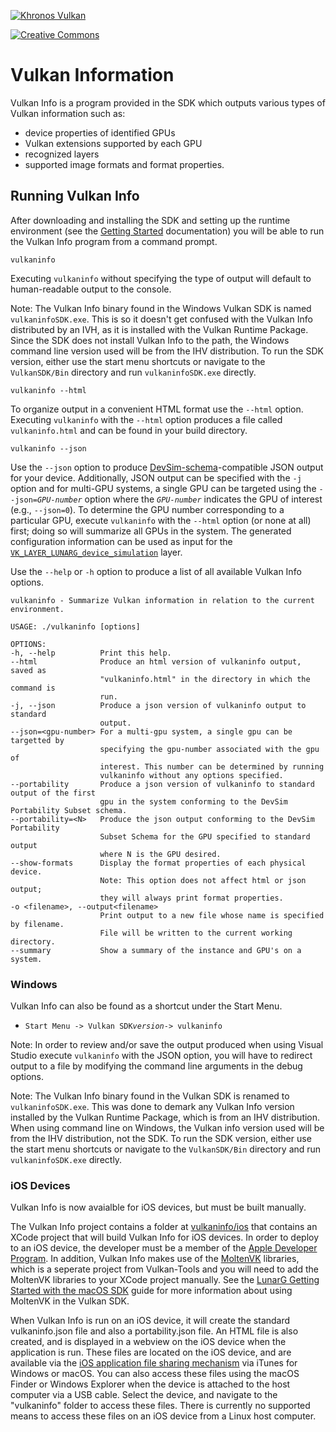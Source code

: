 <!-- markdownlint-disable MD041 -->
<!-- Copyright 2015-2019 LunarG, Inc. -->

[![Khronos Vulkan][1]][2]

[1]: https://vulkan.lunarg.com/img/Vulkan_100px_Dec16.png "https://www.khronos.org/vulkan/"
[2]: https://www.khronos.org/vulkan/

[![Creative Commons][3]][4]

[3]: https://i.creativecommons.org/l/by-nd/4.0/88x31.png "Creative Commons License"
[4]: https://creativecommons.org/licenses/by-nd/4.0/

# Vulkan Information

Vulkan Info is a program provided in the SDK which outputs various types of Vulkan information such as:

- device properties of identified GPUs
- Vulkan extensions supported by each GPU
- recognized layers
- supported image formats and format properties.

## Running Vulkan Info

After downloading and installing the SDK and setting up the runtime environment (see the [Getting Started](./getting_started.md#user-content-download-the-sdk) documentation) you will be able to run the Vulkan Info program from a command prompt.

```
vulkaninfo
```

Executing `vulkaninfo` without specifying the type of output will default to human-readable output to the console.

Note: The Vulkan Info binary found in the Windows Vulkan SDK is named `vulkaninfoSDK.exe`. This is so it doesn't get confused with the Vulkan Info distributed by an IVH, as it is installed with the Vulkan Runtime Package. Since the SDK does not install Vulkan Info to the path, the Windows command line version used will be from the IHV distribution. To run the SDK version, either use the start menu shortcuts or navigate to the `VulkanSDK/Bin` directory and run `vulkaninfoSDK.exe` directly.

```
vulkaninfo --html
```

To organize output in a convenient HTML format use the `--html` option. Executing `vulkaninfo` with the `--html` option produces a file called `vulkaninfo.html` and can be found in your build directory.

```
vulkaninfo --json
```

 Use the `--json` option to produce [DevSim-schema](https://schema.khronos.org/vulkan/devsim_1_0_0.json)-compatible JSON output for your device. Additionally, JSON output can be specified with the `-j` option and for multi-GPU systems, a single GPU can be targeted using the `--json=`*`GPU-number`* option where the *`GPU-number`* indicates the GPU of interest (e.g., `--json=0`). To determine the GPU number corresponding to a particular GPU, execute `vulkaninfo` with the `--html` option (or none at all) first; doing so will summarize all GPUs in the system.
 The generated configuration information can be used as input for the [`VK_LAYER_LUNARG_device_simulation`](./device_simulation_layer.html) layer.

 Use the `--help` or `-h` option to produce a list of all available Vulkan Info options.

```
vulkaninfo - Summarize Vulkan information in relation to the current environment.

USAGE: ./vulkaninfo [options]

OPTIONS:
-h, --help          Print this help.
--html              Produce an html version of vulkaninfo output, saved as
                    "vulkaninfo.html" in the directory in which the command is
                    run.
-j, --json          Produce a json version of vulkaninfo output to standard
                    output.
--json=<gpu-number> For a multi-gpu system, a single gpu can be targetted by
                    specifying the gpu-number associated with the gpu of
                    interest. This number can be determined by running
                    vulkaninfo without any options specified.
--portability       Produce a json version of vulkaninfo to standard output of the first
                    gpu in the system conforming to the DevSim Portability Subset schema.
--portability=<N>   Produce the json output conforming to the DevSim Portability
                    Subset Schema for the GPU specified to standard output
                    where N is the GPU desired.
--show-formats      Display the format properties of each physical device.
                    Note: This option does not affect html or json output;
                    they will always print format properties.
-o <filename>, --output<filename>
                    Print output to a new file whose name is specified by filename.
                    File will be written to the current working directory.
--summary           Show a summary of the instance and GPU's on a system.
```

### Windows

Vulkan Info can also be found as a shortcut under the Start Menu.

- `Start Menu -> Vulkan SDK`*`version`*`-> vulkaninfo`

Note: In order to review and/or save the output produced when using Visual Studio execute `vulkaninfo` with the JSON option, you will have to redirect output to a file by modifying the command line arguments in the debug options.

Note: The Vulkan Info binary found in the Vulkan SDK is renamed to `vulkaninfoSDK.exe`. This was done to demark any Vulkan Info version installed by the Vulkan Runtime Package, which is from an IHV distribution. When using command line on Windows, the Vulkan info version used will be from the IHV distribution, not the SDK. To run the SDK version, either use the start menu shortcuts or navigate to the `VulkanSDK/Bin` directory and run `vulkaninfoSDK.exe` directly.

### iOS Devices

Vulkan Info is now avaialble for iOS devices, but must be built manually.

The Vulkan Info project contains a folder at [vulkaninfo/ios](https://github.com/KhronosGroup/Vulkan-Tools/tree/master/vulkaninfo/iOS) that contains an XCode project that will build Vulkan Info for iOS devices. In order to deploy to an iOS device, the developer must be a member of the [Apple Developer Program](https://developer.apple.com/programs/). In addition, Vulkan Info makes use of the [MoltenVK](https://github.com/KhronosGroup/MoltenVK) libraries, which is a seperate project from Vulkan-Tools and you will need to add the MoltenVK libraries to your XCode project manually. See the [LunarG Getting Started with the macOS SDK](https://vulkan.lunarg.com/doc/sdk/latest/mac/getting_started.html) guide for more information about using MoltenVK in the Vulkan SDK.

When Vulkan Info is run on an iOS device, it will create the standard vulkaninfo.json file and also a portability.json file. An HTML file is also created, and is displayed in a webview on the iOS device when the application is run. These files are located on the iOS device, and are available via the [iOS application file sharing mechanism](https://support.apple.com/en-us/HT201301) via iTunes for Windows or macOS. You can also access these files using the macOS Finder or Windows Explorer when the device is attached to the host computer via a USB cable. Select the device, and navigate to the "vulkaninfo" folder to access these files. There is currently no supported means to access these files on an iOS device from a Linux host computer.




